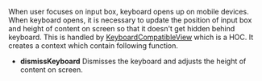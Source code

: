 When user focuses on input box, keyboard opens up on mobile devices. When keyboard opens, it is necessary to update the position of input box and height of content on screen
so that it doesn't get hidden behind keyboard. This is handled by [KeyboardCompatibleView](https://github.com/GetStream/stream-chat-react-native/blob/master/package/src/components/KeyboardCompatibleView/KeyboardCompatibleView.tsx) which
is a HOC. It creates a context which contain following function.

- **dismissKeyboard** Dismisses the keyboard and adjusts the height of content on screen.
